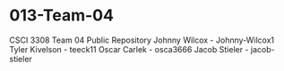 # 013-Team-04
CSCI 3308 Team 04 Public Repository
Johnny Wilcox - Johnny-Wilcox1
Tyler Kivelson - teeck11
Oscar Carlek - osca3666
Jacob Stieler - jacob-stieler


